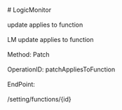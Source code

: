 <br>#     LogicMonitor</br>
<br>update applies to function</br>
<br>LM update applies to function</br>
<br>Method: Patch</br>
<br>OperationID: patchAppliesToFunction</br>
<br>EndPoint:</br>
<br>/setting/functions/{id}</br>
